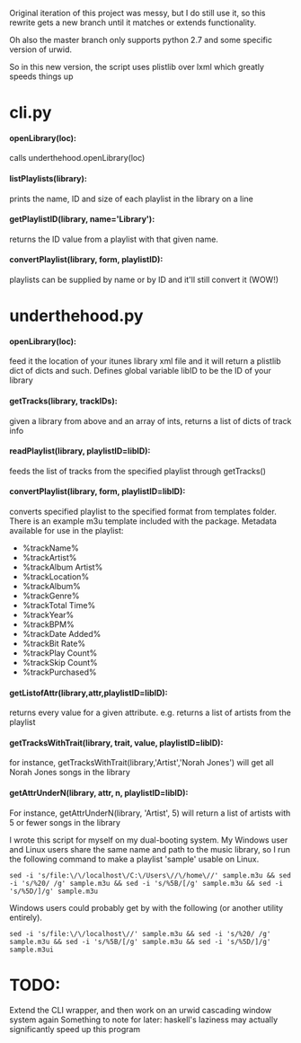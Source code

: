 Original iteration of this project was messy, but I do still use it, so this rewrite gets a new branch until it matches or extends functionality.

Oh also the master branch only supports python 2.7 and some specific version of urwid.

So in this new version, the script uses plistlib over lxml which greatly speeds things up

# cli.py

#### openLibrary(loc):
calls underthehood.openLibrary(loc)

#### listPlaylists(library):
prints the name, ID and size of each playlist in the library on a line

#### getPlaylistID(library, name='Library'):
returns the ID value from a playlist with that given name.

#### convertPlaylist(library, form, playlistID):
playlists can be supplied by name or by ID and it'll still convert it (WOW!)

# underthehood.py

#### openLibrary(loc):
feed it the location of your itunes library xml file and it will return a plistlib dict of dicts and such. Defines global variable libID to be the ID of your library

#### getTracks(library, trackIDs):
given a library from above and an array of ints, returns a list of dicts of track info

#### readPlaylist(library, playlistID=libID):
feeds the list of tracks from the specified playlist through getTracks()

#### convertPlaylist(library, form, playlistID=libID):
converts specified playlist to the specified format from templates folder. There is an example m3u template included with the package.
Metadata available for use in the playlist:
- %trackName%
- %trackArtist%
- %trackAlbum Artist%
- %trackLocation%
- %trackAlbum%
- %trackGenre%
- %trackTotal Time%
- %trackYear%
- %trackBPM%
- %trackDate Added%
- %trackBit Rate%
- %trackPlay Count%
- %trackSkip Count%
- %trackPurchased%

#### getListofAttr(library,attr,playlistID=libID):
returns every value for a given attribute. e.g. returns a list of artists from the playlist

#### getTracksWithTrait(library, trait, value, playlistID=libID):
for instance, getTracksWithTrait(library,'Artist','Norah Jones') will get all Norah Jones songs in the library

#### getAttrUnderN(library, attr, n, playlistID=libID):
For instance, getAttrUnderN(library, 'Artist', 5) will return a list of artists with 5 or fewer songs in the library

I wrote this script for myself on my dual-booting system. My Windows user and Linux users share the same name and path to the music library, so I run the following command to make a playlist 'sample' usable on Linux.

```sed -i 's/file:\/\/localhost\/C:\/Users\//\/home\//' sample.m3u && sed -i 's/%20/ /g' sample.m3u && sed -i 's/%5B/[/g' sample.m3u && sed -i 's/%5D/]/g' sample.m3u```

Windows users could probably get by with the following (or another utility entirely).

```sed -i 's/file:\/\/localhost\//' sample.m3u && sed -i 's/%20/ /g' sample.m3u && sed -i 's/%5B/[/g' sample.m3u && sed -i 's/%5D/]/g' sample.m3ui```

# TODO:
Extend the CLI wrapper, and then work on an urwid cascading window system again
Something to note for later: haskell's laziness may actually significantly speed up this program
